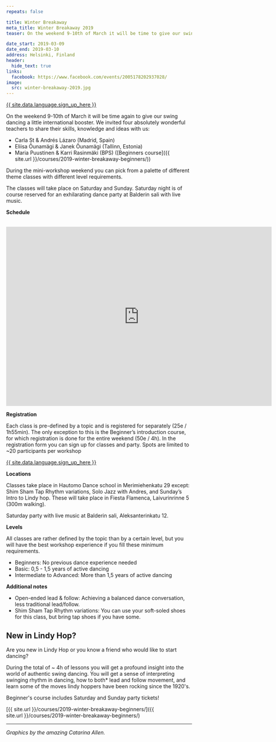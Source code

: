 ```yaml
---
repeats: false

title: Winter Breakaway
meta_title: Winter Breakaway 2019
teaser: On the weekend 9-10th of March it will be time to give our swing dancing a little international booster. Inspiring mini-workshop weekend with Saturday party.

date_start: 2019-03-09
date_end: 2019-03-10
address: Helsinki, Finland
header:
  hide_text: true
links:
  facebook: https://www.facebook.com/events/2005178202937028/
image:
  src: winter-breakaway-2019.jpg
---
```


<a href="https://blackpepperswing1.typeform.com/to/bYc1bF" target="_blank" class="button">{{ site.data.language.sign_up_here }}</a>

On the weekend 9-10th of March it will be time again to give our swing dancing a little international booster. We invited four absolutely wonderful teachers to share their skills, knowledge and ideas with us:

- Carla St & Andrés Lázaro (Madrid, Spain)
- Eliisa Õunamägi & Janek Õunamägi (Tallinn, Estonia)
- Maria Puustinen & Karri Rasinmäki (BPS) ([Beginners course]({{ site.url }}/courses/2019-winter-breakaway-beginners/))

During the mini-workshop weekend you can pick from a palette of different theme classes with different level requirements.

The classes will take place on Saturday and Sunday. Saturday night is of course reserved for an exhilarating dance party at Balderin sali with live music.

**Schedule**
<br/>
<br/>

<iframe src="https://www.facebook.com/plugins/post.php?href=https%3A%2F%2Fwww.facebook.com%2Fblackpepperswing%2Fphotos%2Fgm.2049445195176995%2F673742753038436%2F%3Ftype%3D3%26theater&width=720&show_text=true&appId=335589810224955&height=485" width="720" height="485" style="border:none;overflow:hidden" scrolling="no" frameborder="0" allowTransparency="true" allow="encrypted-media"></iframe>

**Registration**

Each class is pre-defined by a topic and is registered for separately (25e / 1h55min).
The only exception to this is the Beginner’s introduction course, for which registration is done for the entire weekend (50e / 4h). In the registration form you can sign up for classes and party.
Spots are limited to ~20 participants per workshop

<a href="https://blackpepperswing1.typeform.com/to/bYc1bF" target="_blank" class="button">{{ site.data.language.sign_up_here }}</a>

**Locations**

Classes take place in Hautomo Dance school in Merimiehenkatu 29 except:
Shim Sham Tap Rhythm variations, Solo Jazz with Andres, and Sunday’s Intro to Lindy hop.
These will take place in Fiesta Flamenca, Laivurinrinne 5 (300m walking). 

Saturday party with live music at Balderin sali, Aleksanterinkatu 12.

**Levels**

All classes are rather defined by the topic than by a certain level, but you will have the best workshop experience if you fill these minimum requirements.

- Beginners: No previous dance experience needed
- Basic: 0,5 - 1,5 years of active dancing
- Intermediate to Advanced: More than 1,5 years of active dancing

**Additional notes**

- Open-ended lead & follow: Achieving a balanced dance conversation, less traditional lead/follow.
- Shim Sham Tap Rhythm variations: You can use your soft-soled shoes for this class, but bring tap shoes if you have some.


## New in Lindy Hop?
Are you new in Lindy Hop or you know a friend who would like to start dancing?

During the total of ~ 4h of lessons you will get a profound insight into the world of authentic swing dancing. You will get a sense of interpreting swinging rhythm in dancing, how to both* lead and follow movement, and learn some of the moves lindy hoppers have been rocking since the 1920's. 

Beginner's course includes Saturday and Sunday party tickets!

[{{ site.url }}/courses/2019-winter-breakaway-beginners/]({{ site.url }}/courses/2019-winter-breakaway-beginners/)

---

_Graphics by the amazing Catarina Allen._

